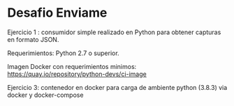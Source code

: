# Desafio Enviame
Ejercicio 1 : consumidor simple realizado en Python para obtener capturas en formato JSON.

Requerimientos: Python 2.7 o superior.

Imagen Docker con requerimientos minimos: https://quay.io/repository/python-devs/ci-image

Ejercicio 3: contenedor en docker para carga de ambiente python (3.8.3) via docker y docker-compose

